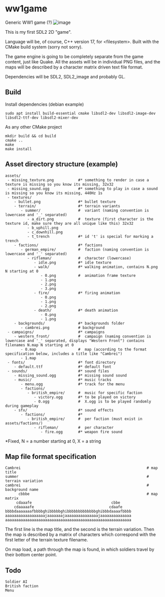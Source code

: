 # ww1game
Generic WW1 game (?)
![image](https://user-images.githubusercontent.com/35542215/189532904-5564c8af-a8f2-49a3-9d2b-37e51142986f.png)

This is my first SDL2 2D "game".

Language will be, of course, C++ version 17, for \<filesystem>. Built with the CMake build system (sorry not sorry).

The game engine is going to be completely separate from the game content, just like Quake.
All the assets will be in individual PNG files, and the maps will be described by a character matrix driven text file format.

Dependencies will be SDL2, SDL2_image and probably GL.

## Build
Install dependencies (debian example)
```
sudo apt install build-essential cmake libsdl2-dev libsdl2-image-dev libsdl2-ttf-dev libsdl2-mixer-dev
```
As any other CMake project
```
mkdir build && cd build
cmake ..
make
make install
```

## Asset directory structure (example)
```
assets/
 - missing_texture.png           #* something to render in case a texture is missing so you know its missing, 32x32
 - missing_sound.ogg             #* something to play in case a sound is missing so you know its missing, 440Hz 1s
 - textures/
    - bullet.png                 #* bullet texture
    - terrain/                   #* terrain variants
       - summer/                 #  variant (naming convention is lowercase and '_' separated)
          - a_dirt.png           #  texture (first character is the texture id, make sure they are all unique like this) 32x32
          - b_uphill.png
          - c_downhill.png
          - t_trench             #* id 't' is special for marking a trench
    - factions/                  #* factions
       - german_empire/          #  faction (naming convention is lowercase and '_' separated)
          - rifleman/            #  character (lowercase)
             - idle.png          #* idle texture
             - walk/             #* walking animation, contains N.png N starting at 0
                - 0.png          #  animation frame texture
                - 1.png
                - 2.png
                - 3.png
             - fire/             #* firing animation
                - 0.png
                - 1.png
                - 2.png
             - death/            #* death animation
                - 0.png
                - 1.png
    - backgrounds/               #* backgrounds folder
       - cambrei.png             # background
 - campaigns/                    #* campaigns
    - western_front/             #  campaign (naming convention is lowercase and '_' separated, displays "Western Front") contains filenames N.map N starting at 0
       - 0.map                   #  map (according to the format specification below, includes a title like "Cambrei")
       - 1.map
 - fonts/                        #* font directory
    - default.ttf                #* default font
 - sounds/                       #* sound files
    - missing_sound.ogg          #* missing sound sound
    - music/                     #* music tracks
       - menu.ogg                #* track for the menu
       - factions/
          - british_empire/      #  music for specific faction
             - victory.ogg       #* to be played on victory
             - 0.ogg             #  X.ogg is to be played randomly during gameplay
    - sfx/                       #* sound effects
       - factions/               #* 
          - british_empire/      #  per faction (must exist in assets/factions/)
             - rifleman/         #  per character
                - fire.ogg       #* weapon fire sound
```
*Fixed, N = a number starting at 0, X = a string

## Map file format specification
```
Cambrei                                                         # map title
summer                                                          # terrain variation
cambrei                                                         # background name
      cbbbe                                                     # map matrix
     cdaaafe                                    cbbe     
    cdaaaaafe                                  cdaafe    
bbbbdaaaaaaafbbbbghibbbbbghibbbbbbbbbbbbbghibbbdaaaafbbbb
aaaaaaaaaaaaaaaaaajaaaaaaajaaaaaaaaaaaaaaajaaaaaaaaaaaaaa
aaaaaaaaaaaaaaaaaaaaaaaaaaaaaaaaaaaaaaaaaaaaaaaaaaaaaaaaa
```
The first line is the map title, and the second is the terrain variation. 
Then the map is described by a matrix of characters which correspond with the first letter of the terrain texture filename.

On map load, a path through the map is found, in which soldiers travel by their bottom center point.

## Todo
```
Soldier AI
British faction
Menu
```

